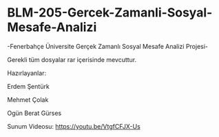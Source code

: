 # BLM-205-Gercek-Zamanli-Sosyal-Mesafe-Analizi

-Fenerbahçe Üniversite Gerçek Zamanlı Sosyal Mesafe Analizi Projesi-

Gerekli tüm dosyalar rar içerisinde mevcuttur.

Hazırlayanlar:

Erdem Şentürk

Mehmet Çolak

Ogün Berat Gürses

Sunum Videosu: https://youtu.be/VtgfCFJX-Us
